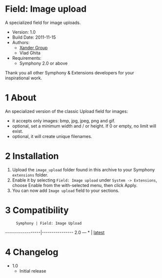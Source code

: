 Field: Image upload
==============

A specialized field for image uploads.

* Version: 1.0
* Build Date: 2011-11-15
* Authors:
	- [Xander Group](http://www.xandergroup.ro)
	- Vlad Ghita
* Requirements:
	- Symphony 2.0 or above

Thank you all other Symphony & Extensions developers for your inspirational work.



# 1 About #

An specialized version of the classic Upload field for images: 

- it accepts only images: bmp, jpg, jpeg, png and gif.
- optional, set a minimum width and / or height. If 0 or empty, no limit will exist.
- optional, it will create unique filenames.



# 2 Installation #

1. Upload the `image_upload` folder found in this archive to your Symphony `extensions` folder.    
2. Enable it by selecting `Field: Image upload` under `System -> Extensions`, choose Enable from the with-selected menu, then click Apply.
3. You can now add `Image upload` field to your sections.




# 3 Compatibility #

         Symphony | Field: Image Upload
------------------|----------------
      2.0 — *     | [latest](https://github.com/vlad-ghita/image_upload)




# 4 Changelog #

- 1.0
    * Initial release